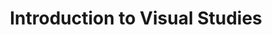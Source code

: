 ---
title: Introduction to Visual Studies
number: ART 010
description: Introduction to visual studies; pictorial space and the principles of visual organization.
bulletin-link: http://bulletins.psu.edu/undergrad/courses/a/art/010
pathway-list: [Generalist, Video Production, Digital Design, Media for Civic Engagement]
---